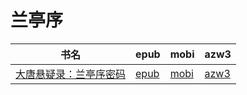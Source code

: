# 兰亭序

| 书名 | epub | mobi | azw3 |
| --- | --- | --- | --- |
| [大唐悬疑录：兰亭序密码](http://ct.dalanmei.com/f/31084289-571787579-867f50) | [epub](http://ct.dalanmei.com/f/31084289-571787579-867f50) | [mobi](http://ct.dalanmei.com/f/31084289-571454244-f381d1) | [azw3](http://ct.dalanmei.com/f/31084289-571887802-16d739) |
